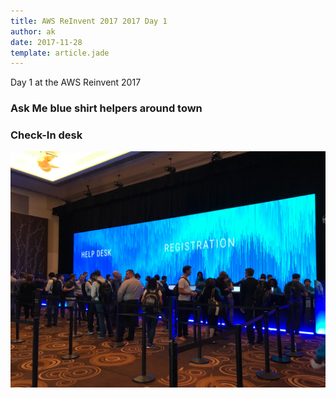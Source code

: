 ```yaml
---
title: AWS ReInvent 2017 2017 Day 1
author: ak
date: 2017-11-28
template: article.jade
---
```


Day 1 at the AWS Reinvent 2017

### Ask Me blue shirt helpers around town


### Check-In desk
![Check-in Desk](reg-desk.jpg)
